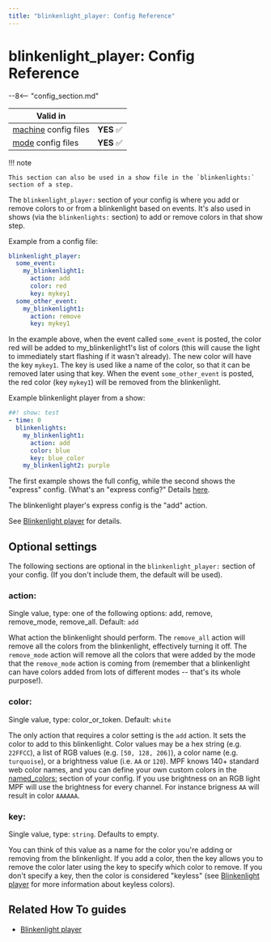 ```yaml
---
title: "blinkenlight_player: Config Reference"
---
```


# blinkenlight_player: Config Reference

--8<-- "config_section.md"

| Valid in | |
|-----|:----:|
|[machine](instructions/machine_config.md) config files |**YES** :white_check_mark:|
|[mode](instructions/mode_config.md) config files|**YES** :white_check_mark:|

!!! note

    This section can also be used in a show file in the `blinkenlights:`
    section of a step.

The `blinkenlight_player:` section of your config is where you add or
remove colors to or from a blinkenlight based on events. It's also used
in shows (via the `blinkenlights:` section) to add or remove colors in
that show step.

Example from a config file:

``` yaml
blinkenlight_player:
  some_event:
    my_blinkenlight1:
      action: add
      color: red
      key: mykey1
  some_other_event:
    my_blinkenlight1:
      action: remove
      key: mykey1
```

In the example above, when the event called `some_event` is posted, the
color red will be added to my_blinkenlight1's list of colors (this will
cause the light to immediately start flashing if it wasn't already).
The new color will have the key `mykey1`. The key is used like a name of
the color, so that it can be removed later using that key. When the
event `some_other_event` is posted, the red color (key `mykey1`) will be
removed from the blinkenlight.

Example blinkenlight player from a show:

``` yaml
##! show: test
- time: 0
  blinkenlights:
    my_blinkenlight1:
      action: add
      color: blue
      key: blue_color
    my_blinkenlight2: purple
```

The first example shows the full config, while the second shows the
"express" config. (What's an "express config?" Details
[here](instructions/express_config.md).

The blinkenlight player's express config is the "add" action.

See [Blinkenlight player](../config_players/blinkenlight_player.md)
for details.

## Optional settings

The following sections are optional in the `blinkenlight_player:`
section of your config. (If you don't include them, the default will be
used).

### action:

Single value, type: one of the following options: add, remove,
remove_mode, remove_all. Default: `add`

What action the blinkenlight should perform. The `remove_all` action
will remove all the colors from the blinkenlight, effectively turning it
off. The `remove_mode` action will remove all the colors that were added
by the mode that the `remove_mode` action is coming from (remember that
a blinkenlight can have colors added from lots of different modes --
that's its whole purpose!).

### color:

Single value, type: color_or_token. Default: `white`

The only action that requires a color setting is the `add` action. It
sets the color to add to this blinkenlight. Color values may be a hex
string (e.g. `22FFCC`), a list of RGB values (e.g. `[50, 128, 206]`), a
color name (e.g. `turquoise`), or a brightness value (i.e. `AA` or
`120`). MPF knows 140+ standard web color names, and you can define your
own custom colors in the [named_colors:](named_colors.md) section of your config. If you use brightness on an RGB
light MPF will use the brightness for every channel. For instance
brigness `AA` will result in color `AAAAAA`.

### key:

Single value, type: `string`. Defaults to empty.

You can think of this value as a name for the color you're adding or
removing from the blinkenlight. If you add a color, then the key allows
you to remove the color later using the key to specify which color to
remove. If you don't specify a key, then the color is considered
"keyless" (see [Blinkenlight player](../config_players/blinkenlight_player.md) for more information about keyless colors).

## Related How To guides

* [Blinkenlight player](../config_players/blinkenlight_player.md)
